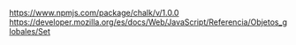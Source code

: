 https://www.npmjs.com/package/chalk/v/1.0.0
https://developer.mozilla.org/es/docs/Web/JavaScript/Referencia/Objetos_globales/Set